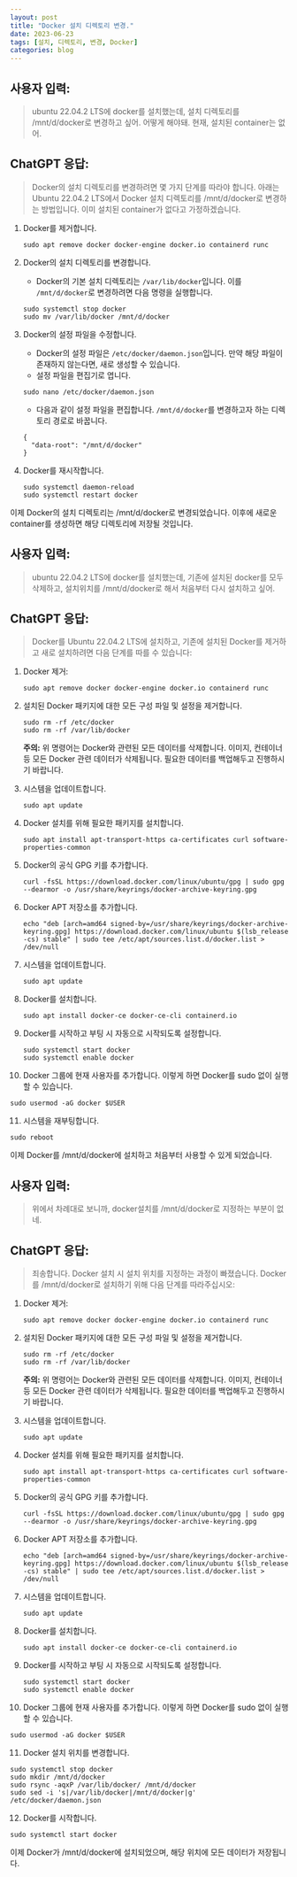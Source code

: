 ```yaml
---
layout: post
title: "Docker 설치 디렉토리 변경."
date: 2023-06-23
tags: [설치, 디렉토리, 변경, Docker]
categories: blog
---
```


## 사용자 입력:
> ubuntu 22.04.2 LTS에 docker를 설치했는데, 설치 디렉토리를 /mnt/d/docker로 변경하고 싶어. 어떻게 해야돼. 현재, 설치된 container는 없어.

## ChatGPT 응답:
> Docker의 설치 디렉토리를 변경하려면 몇 가지 단계를 따라야 합니다. 아래는 Ubuntu 22.04.2 LTS에서 Docker 설치 디렉토리를 /mnt/d/docker로 변경하는 방법입니다. 이미 설치된 container가 없다고 가정하겠습니다.

1. Docker를 제거합니다.
   ```
   sudo apt remove docker docker-engine docker.io containerd runc
   ```

2. Docker의 설치 디렉토리를 변경합니다.
   - Docker의 기본 설치 디렉토리는 `/var/lib/docker`입니다. 이를 `/mnt/d/docker`로 변경하려면 다음 명령을 실행합니다.
   ```
   sudo systemctl stop docker
   sudo mv /var/lib/docker /mnt/d/docker
   ```

3. Docker의 설정 파일을 수정합니다.
   - Docker의 설정 파일은 `/etc/docker/daemon.json`입니다. 만약 해당 파일이 존재하지 않는다면, 새로 생성할 수 있습니다.
   - 설정 파일을 편집기로 엽니다.
   ```
   sudo nano /etc/docker/daemon.json
   ```

   - 다음과 같이 설정 파일을 편집합니다. `/mnt/d/docker`를 변경하고자 하는 디렉토리 경로로 바꿉니다.
   ```
   {
     "data-root": "/mnt/d/docker"
   }
   ```

4. Docker를 재시작합니다.
   ```
   sudo systemctl daemon-reload
   sudo systemctl restart docker
   ```

이제 Docker의 설치 디렉토리는 /mnt/d/docker로 변경되었습니다. 이후에 새로운 container를 생성하면 해당 디렉토리에 저장될 것입니다.

## 사용자 입력:
> ubuntu 22.04.2 LTS에 docker를 설치했는데, 기존에 설치된 docker를 모두 삭제하고, 설치위치를 /mnt/d/docker로 해서 처음부터 다시 설치하고 싶어.


## ChatGPT 응답:
> Docker를 Ubuntu 22.04.2 LTS에 설치하고, 기존에 설치된 Docker를 제거하고 새로 설치하려면 다음 단계를 따를 수 있습니다:

1. Docker 제거:
   ```shell
   sudo apt remove docker docker-engine docker.io containerd runc
   ```

2. 설치된 Docker 패키지에 대한 모든 구성 파일 및 설정을 제거합니다.
   ```shell
   sudo rm -rf /etc/docker
   sudo rm -rf /var/lib/docker
   ```

   **주의:** 위 명령어는 Docker와 관련된 모든 데이터를 삭제합니다. 이미지, 컨테이너 등 모든 Docker 관련 데이터가 삭제됩니다. 필요한 데이터를 백업해두고 진행하시기 바랍니다.

3. 시스템을 업데이트합니다.
   ```shell
   sudo apt update
   ```

4. Docker 설치를 위해 필요한 패키지를 설치합니다.
   ```shell
   sudo apt install apt-transport-https ca-certificates curl software-properties-common
   ```

5. Docker의 공식 GPG 키를 추가합니다.
   ```shell
   curl -fsSL https://download.docker.com/linux/ubuntu/gpg | sudo gpg --dearmor -o /usr/share/keyrings/docker-archive-keyring.gpg
   ```

6. Docker APT 저장소를 추가합니다.
   ```shell
   echo "deb [arch=amd64 signed-by=/usr/share/keyrings/docker-archive-keyring.gpg] https://download.docker.com/linux/ubuntu $(lsb_release -cs) stable" | sudo tee /etc/apt/sources.list.d/docker.list > /dev/null
   ```

7. 시스템을 업데이트합니다.
   ```shell
   sudo apt update
   ```

8. Docker를 설치합니다.
   ```shell
   sudo apt install docker-ce docker-ce-cli containerd.io
   ```

9. Docker를 시작하고 부팅 시 자동으로 시작되도록 설정합니다.
   ```shell
   sudo systemctl start docker
   sudo systemctl enable docker
   ```

10. Docker 그룹에 현재 사용자를 추가합니다. 이렇게 하면 Docker를 sudo 없이 실행할 수 있습니다.
   ```shell
   sudo usermod -aG docker $USER
   ```

11. 시스템을 재부팅합니다.
   ```shell
   sudo reboot
   ```

이제 Docker를 /mnt/d/docker에 설치하고 처음부터 사용할 수 있게 되었습니다.

## 사용자 입력:
> 위에서 차례대로 보니까, docker설치를 /mnt/d/docker로 지정하는 부분이 없네.

## ChatGPT 응답:
> 죄송합니다. Docker 설치 시 설치 위치를 지정하는 과정이 빠졌습니다. Docker를 /mnt/d/docker로 설치하기 위해 다음 단계를 따라주십시오:

1. Docker 제거:
   ```shell
   sudo apt remove docker docker-engine docker.io containerd runc
   ```

2. 설치된 Docker 패키지에 대한 모든 구성 파일 및 설정을 제거합니다.
   ```shell
   sudo rm -rf /etc/docker
   sudo rm -rf /var/lib/docker
   ```

   **주의:** 위 명령어는 Docker와 관련된 모든 데이터를 삭제합니다. 이미지, 컨테이너 등 모든 Docker 관련 데이터가 삭제됩니다. 필요한 데이터를 백업해두고 진행하시기 바랍니다.

3. 시스템을 업데이트합니다.
   ```shell
   sudo apt update
   ```

4. Docker 설치를 위해 필요한 패키지를 설치합니다.
   ```shell
   sudo apt install apt-transport-https ca-certificates curl software-properties-common
   ```

5. Docker의 공식 GPG 키를 추가합니다.
   ```shell
   curl -fsSL https://download.docker.com/linux/ubuntu/gpg | sudo gpg --dearmor -o /usr/share/keyrings/docker-archive-keyring.gpg
   ```

6. Docker APT 저장소를 추가합니다.
   ```shell
   echo "deb [arch=amd64 signed-by=/usr/share/keyrings/docker-archive-keyring.gpg] https://download.docker.com/linux/ubuntu $(lsb_release -cs) stable" | sudo tee /etc/apt/sources.list.d/docker.list > /dev/null
   ```

7. 시스템을 업데이트합니다.
   ```shell
   sudo apt update
   ```

8. Docker를 설치합니다.
   ```shell
   sudo apt install docker-ce docker-ce-cli containerd.io
   ```

9. Docker를 시작하고 부팅 시 자동으로 시작되도록 설정합니다.
   ```shell
   sudo systemctl start docker
   sudo systemctl enable docker
   ```

10. Docker 그룹에 현재 사용자를 추가합니다. 이렇게 하면 Docker를 sudo 없이 실행할 수 있습니다.
   ```shell
   sudo usermod -aG docker $USER
   ```

11. Docker 설치 위치를 변경합니다.
   ```shell
   sudo systemctl stop docker
   sudo mkdir /mnt/d/docker
   sudo rsync -aqxP /var/lib/docker/ /mnt/d/docker
   sudo sed -i 's|/var/lib/docker|/mnt/d/docker|g' /etc/docker/daemon.json
   ```

12. Docker를 시작합니다.
   ```shell
   sudo systemctl start docker
   ```

이제 Docker가 /mnt/d/docker에 설치되었으며, 해당 위치에 모든 데이터가 저장됩니다.

